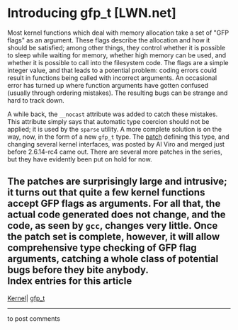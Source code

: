 # Introducing gfp_t [LWN.net]

Most kernel functions which deal with memory allocation take a set of "GFP flags" as an argument. These flags describe the allocation and how it should be satisfied; among other things, they control whether it is possible to sleep while waiting for memory, whether high memory can be used, and whether it is possible to call into the filesystem code. The flags are a simple integer value, and that leads to a potential problem: coding errors could result in functions being called with incorrect arguments. An occasional error has turned up where function arguments have gotten confused (usually through ordering mistakes). The resulting bugs can be strange and hard to track down. 

A while back, the `__nocast` attribute was added to catch these mistakes. This attribute simply says that automatic type coercion should not be applied; it is used by the `sparse` utility. A more complete solution is on the way, now, in the form of a new `gfp_t` type. The [patch](/Articles/155348/) defining this type, and changing several kernel interfaces, was posted by Al Viro and merged just before 2.6.14-rc4 came out. There are several more patches in the series, but they have evidently been put on hold for now. 

The patches are surprisingly large and intrusive; it turns out that quite a few kernel functions accept GFP flags as arguments. For all that, the actual code generated does not change, and the code, as seen by `gcc`, changes very little. Once the patch set is complete, however, it will allow comprehensive type checking of GFP flag arguments, catching a whole class of potential bugs before they bite anybody.  
Index entries for this article  
---  
[Kernel](/Kernel/Index)| [gfp_t](/Kernel/Index#gfp_t)  
  


* * *

to post comments 
